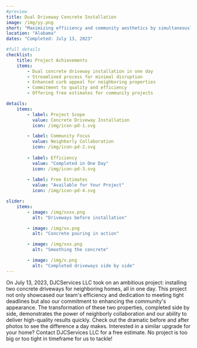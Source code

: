 ```yaml
---
#preview
title: Dual Driveway Concrete Installation
image: /img/yy.png
short: "Maximizing efficiency and community aesthetics by simultaneously renovating two neighboring driveways in a single day."
location: "Alabama"
dates: "Completed: July 13, 2023"

#full details
checklist:
    title: Project Achievements
    items:
        - Dual concrete driveway installation in one day
        - Streamlined process for minimal disruption
        - Enhanced curb appeal for neighboring properties
        - Commitment to quality and efficiency
        - Offering free estimates for community projects

details:
    items:
        - label: Project Scope
          value: Concrete Driveway Installation
          icon: /img/icon-pd-1.svg

        - label: Community Focus
          value: Neighborly Collaboration
          icon: /img/icon-pd-2.svg
        
        - label: Efficiency
          value: "Completed in One Day"
          icon: /img/icon-pd-3.svg
        
        - label: Free Estimates
          value: "Available for Your Project"
          icon: /img/icon-pd-4.svg

slider: 
    items:
        - image: /img/xxxx.png
          alt: "Driveways before installation"

        - image: /img/xx.png
          alt: "Concrete pouring in action"

        - image: /img/xxx.png
          alt: "Smoothing the concrete"

        - image: /img/x.png
          alt: "Completed driveways side by side"
---
```


On July 13, 2023, DJCServices LLC took on an ambitious project: installing two concrete driveways for neighboring homes, all in one day. This project not only showcased our team's efficiency and dedication to meeting tight deadlines but also our commitment to enhancing the community's appearance. The transformation of these two properties, completed side by side, demonstrates the power of neighborly collaboration and our ability to deliver high-quality results quickly. Check out the dramatic before and after photos to see the difference a day makes. Interested in a similar upgrade for your home? Contact DJCServices LLC for a free estimate. No project is too big or too tight in timeframe for us to tackle!